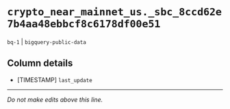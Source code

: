 # `crypto_near_mainnet_us._sbc_8ccd62e7b4aa48ebbcf8c6178df00e51`
`bq-1` | `bigquery-public-data`

## Column details
* [TIMESTAMP] `last_update`

-------------------------------------------------------------------------------
*Do not make edits above this line.*
